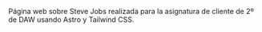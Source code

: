 Página web sobre Steve Jobs realizada para la asignatura de cliente de 2º de DAW usando Astro y Tailwind CSS.
